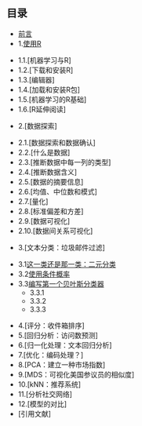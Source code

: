 ## 目录 ##
* [前言](<0.md>)
* 1.[使用R](<1.0.md>)
 - 1.1.[机器学习与R]
 - 1.2.[下载和安装R]
 - 1.3.[编辑器]
 - 1.4.[加载和安装R包]
 - 1.5.[机器学习的R基础]
 - 1.6.[R延伸阅读]
* 2.[数据探索]
 - 2.1.[数据探索和数据确认]
 - 2.2.[什么是数据]
 - 2.3.[推断数据中每一列的类型]
 - 2.4.[推断数据含义]
 - 2.5.[数据的摘要信息]
 - 2.6.[均值、中位数和模式]
 - 2.7.[量化]
 - 2.8.[标准偏差和方差]
 - 2.9.[数据可视化]
 - 2.10.[数据间关系可视化]
* 3.[文本分类：垃圾邮件过滤]
 - 3.1[这一类还是那一类：二元分类](<3.1.md>)
 - 3.2[使用条件概率](<3.2.md>)
 - 3.3[编写第一个贝叶斯分类器](<3.3.md>)
   - 3.3.1
   - 3.3.2
   - 3.3.3
* 4.[评分：收件箱排序]
* 5.[回归分析：访问数预测]
* 6.[归一化处理：文本回归分析]
* 7.[优化：编码处理？]
* 8.[PCA：建立一种市场指数]
* 9.[MDS：可视化美国参议员的相似度]
* 10.[kNN：推荐系统]
* 11.[分析社交网络]
* 12.[模型的对比]
* [引用文献]